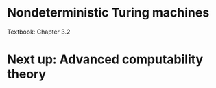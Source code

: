 
# Nondeterministic Turing machines

Textbook: Chapter 3.2

# Next up: Advanced computability theory
